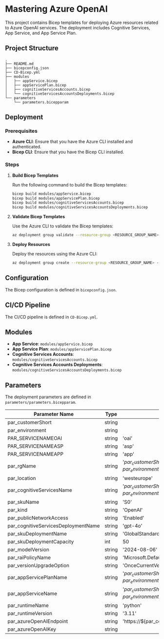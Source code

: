 # Mastering Azure OpenAI

This project contains Bicep templates for deploying Azure resources related to Azure OpenAI services. The deployment includes Cognitive Services, App Service, and App Service Plan.

## Project Structure

```plaintext
.
├── README.md
├── bicepconfig.json
├── CD-Bicep.yml
├── modules
│   ├── appService.bicep
│   ├── appServicePlan.bicep
│   ├── cognitiveServicesAccounts.bicep
│   └── cognitiveServicesAccountsDeployments.bicep
└── parameters
    └── parameters.bicepparam
```

## Deployment

### Prerequisites

- **Azure CLI**: Ensure that you have the Azure CLI installed and authenticated.
- **Bicep CLI**: Ensure that you have the Bicep CLI installed.

### Steps

1. **Build Bicep Templates**

   Run the following command to build the Bicep templates:

    ```sh
    bicep build modules/appService.bicep
    bicep build modules/appServicePlan.bicep
    bicep build modules/cognitiveServicesAccounts.bicep
    bicep build modules/cognitiveServicesAccountsDeployments.bicep
    ```

2. **Validate Bicep Templates**

   Use the Azure CLI to validate the Bicep templates:

    ```sh
    az deployment group validate --resource-group <RESOURCE_GROUP_NAME> --template-file <TEMPLATE_FILE_PATH>
    ```

3. **Deploy Resources**

   Deploy the resources using the Azure CLI:

    ```sh
    az deployment group create --resource-group <RESOURCE_GROUP_NAME> --template-file <TEMPLATE_FILE_PATH> --parameters @parameters/parameters.bicepparam
    ```

## Configuration

The Bicep configuration is defined in `bicepconfig.json`.

## CI/CD Pipeline

The CI/CD pipeline is defined in `CD-Bicep.yml`.

## Modules

- **App Service**: `modules/appService.bicep`
- **App Service Plan**: `modules/appServicePlan.bicep`
- **Cognitive Services Accounts**: `modules/cognitiveServicesAccounts.bicep`
- **Cognitive Services Accounts Deployments**: `modules/cognitiveServicesAccountsDeployments.bicep`

## Parameters

The deployment parameters are defined in `parameters/parameters.bicepparam`.

| Parameter Name                       | Type   | Default Value                                                              |
|--------------------------------------|--------|----------------------------------------------------------------------------|
| par_customerShort                    | string |                                                                            |
| par_environment                      | string |                                                                            |
| PAR_SERVICENAMEOAI                   | string | 'oai'                                                                      |
| PAR_SERVICENAMEASP                   | string | 'asp'                                                                      |
| PAR_SERVICENAMEAPP                   | string | 'app'                                                                      |
| par_rgName                           | string | '${par_customerShort}-rgr-${PAR_SERVICENAMEOAI}-${par_environment}-${par_location}-001' |
| par_location                         | string | 'westeurope'                                                               |
| par_cognitiveServicesName            | string | '${par_customerShort}-${PAR_SERVICENAMEOAI}-${par_environment}-${par_location}-001' |
| par_skuName                          | string | 'S0'                                                                       |
| par_kind                             | string | 'OpenAI'                                                                   |
| par_publicNetworkAccess              | string | 'Enabled'                                                                  |
| par_cognitiveServicesDeploymentName  | string | 'gpt-4o'                                                                   |
| par_skuDeploymentName                | string | 'GlobalStandard'                                                           |
| par_skuDeploymentCapacity            | int    | 50                                                                         |
| par_modelVersion                     | string | '2024-08-06'                                                               |
| par_raiPolicyName                    | string | 'Microsoft.DefaultV2'                                                      |
| par_versionUpgradeOption             | string | 'OnceCurrentVersionExpired'                                                |
| par_appServicePlanName               | string | '${par_customerShort}-${PAR_SERVICENAMEASP}-${par_environment}-${par_location}-001' |
| par_appServiceName                   | string | '${par_customerShort}-${PAR_SERVICENAMEAPP}-${par_environment}-${par_location}-001' |
| par_runtimeName                      | string | 'python'                                                                   |
| par_runtimeVersion                   | string | '3.11'                                                                     |
| par_azureOpenAIEndpoint              | string | 'https://${par_cognitiveServicesName}.openai.azure.com/'                   |
| par_azureOpenAIKey                   | string |                                                                            |
